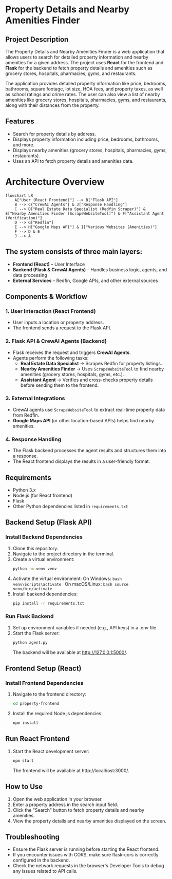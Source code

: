 # Property Details and Nearby Amenities Finder

## Project Description

The Property Details and Nearby Amenities Finder is a web application that allows users to search for detailed property information and nearby amenities for a given address. The project uses **React** for the frontend and **Flask** for the backend to fetch property details and amenities such as grocery stores, hospitals, pharmacies, gyms, and restaurants.

The application provides detailed property information like price, bedrooms, bathrooms, square footage, lot size, HOA fees, and property taxes, as well as school ratings and crime rates. The user can also view a list of nearby amenities like grocery stores, hospitals, pharmacies, gyms, and restaurants, along with their distances from the property.

## Features
- Search for property details by address.
- Displays property information including price, bedrooms, bathrooms, and more.
- Displays nearby amenities (grocery stores, hospitals, pharmacies, gyms, restaurants).
- Uses an API to fetch property details and amenities data.

# Architecture Overview

```mermaid
flowchart LR
    A["User (React Frontend)"] --> B["Flask API"]
    B --> C{"CrewAI Agents"} & J["Response Handling"]
    C --> D["Real Estate Data Specialist (Redfin Scraper)"] & E["Nearby Amenities Finder (ScrapeWebsiteTool)"] & F["Assistant Agent (Verification)"]
    D --> G["Redfin"]
    E --> H["Google Maps API"] & I["Various Websites (Amenities)"]
    F --> D & E
    J --> A
```
## The system consists of three main layers:
- **Frontend (React)** – User Interface  
- **Backend (Flask & CrewAI Agents)** – Handles business logic, agents, and data processing  
- **External Services** – Redfin, Google APIs, and other external sources  


## Components & Workflow  

### 1. User Interaction (React Frontend)  
- User inputs a location or property address.  
- The frontend sends a request to the Flask API.  

### 2. Flask API & CrewAI Agents (Backend)  
- Flask receives the request and triggers **CrewAI Agents**.  
- Agents perform the following tasks:  
  - **Real Estate Data Specialist** → Scrapes Redfin for property listings.  
  - **Nearby Amenities Finder** → Uses `ScrapeWebsiteTool` to find nearby amenities (grocery stores, hospitals, gyms, etc.).  
  - **Assistant Agent** → Verifies and cross-checks property details before sending them to the frontend.  

### 3. External Integrations  
- CrewAI agents use `ScrapeWebsiteTool` to extract real-time property data from Redfin.  
- **Google Maps API** (or other location-based APIs) helps find nearby amenities.  

### 4. Response Handling  
- The Flask backend processes the agent results and structures them into a response.  
- The React frontend displays the results in a user-friendly format.  

## Requirements

- Python 3.x
- Node.js (for React frontend)
- Flask
- Other Python dependencies listed in `requirements.txt`

## Backend Setup (Flask API)

### Install Backend Dependencies

1. Clone this repository.
2. Navigate to the project directory in the terminal.
3. Create a virtual environment:
   ```bash
   python -m venv venv
   ```
4. Activate the virtual environment:
    On Windows:
        ```bash
        venv\Scripts\activate
        ```
    On macOS/Linux:
        ```bash
        source venv/bin/activate
        ```
5. Install backend dependencies:
    ```bash
    pip install -r requirements.txt
    ```

### Run Flask Backend

1. Set up environment variables if needed (e.g., API keys) in a .env file.
2. Start the Flask server:
    ```bash
    python agent.py
    ```
    The backend will be available at http://127.0.0.1:5000/.

## Frontend Setup (React)

### Install Frontend Dependencies

1. Navigate to the frontend directory:
    ```bash
    cd property-frontend
    ```

2. Install the required Node.js dependencies:
    ```bash
    npm install
    ```

## Run React Frontend

1. Start the React development server:
    ```bash
    npm start
    ```
    The frontend will be available at http://localhost:3000/.

## How to Use

1. Open the web application in your browser.
2. Enter a property address in the search input field.
3. Click the "Search" button to fetch property details and nearby amenities.
4. View the property details and nearby amenities displayed on the screen.

## Troubleshooting

- Ensure the Flask server is running before starting the React frontend.
- If you encounter issues with CORS, make sure flask-cors is correctly configured in the backend.
- Check the network requests in the browser's Developer Tools to debug any issues related to API calls.

